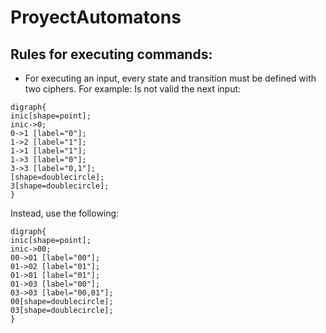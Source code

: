 # ProyectAutomatons

## Rules for executing commands:
- For executing an input, every state and transition must be defined with two ciphers. For example:
Is not valid the next input:
```
digraph{
inic[shape=point];
inic->0;
0->1 [label="0"];
1->2 [label="1"];
1->1 [label="1"];
1->3 [label="0"];
3->3 [label="0,1"];
[shape=doublecircle];
3[shape=doublecircle];
}
```

Instead, use the following:
```
digraph{
inic[shape=point];
inic->00;
00->01 [label="00"];
01->02 [label="01"];
01->01 [label="01"];
01->03 [label="00"];
03->03 [label="00,01"];
00[shape=doublecircle];
03[shape=doublecircle];
}
```

